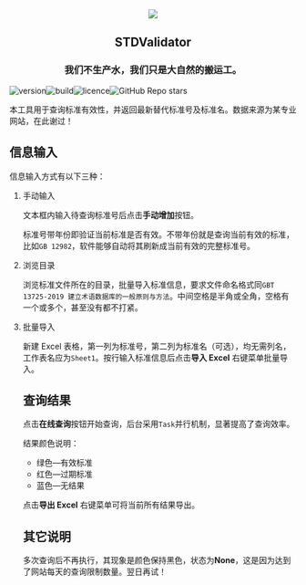 <div align="center"><img src="./STDValidator.ico" /></div>

<div align="center">
    <h2 >STDValidator</h2>
    <h3>我们不生产水，我们只是大自然的搬运工。</h3>
</div>


![version](https://img.shields.io/badge/STDValidator-v1.1.1-orange)![build](https://img.shields.io/badge/build-passing-orange)![licence](https://img.shields.io/badge/Licence-MIT-orange)![GitHub Repo stars](https://img.shields.io/github/stars/3roman/stdvalidator)

本工具用于查询标准有效性，并返回最新替代标准号及标准名。数据来源为某专业网站，在此谢过！

## 信息输入

信息输入方式有以下三种：

1. 手动输入

   文本框内输入待查询标准号后点击**手动增加**按钮。

   标准号带年份即验证当前标准是否有效。不带年份就是查询当前有效的标准，比如`GB 12982`，软件能够自动将其刷新成当前有效的完整标准号。

2. 浏览目录

   浏览标准文件所在的目录，批量导入标准信息，要求文件命名格式同`GBT 13725-2019 建立术语数据库的一般原则与方法`。中间空格是半角或全角，空格有一个或多个，甚至没有都不打紧。

3. 批量导入

   新建 Excel 表格，第一列为标准号，第二列为标准名（可选），均无需列名，工作表名应为`Sheet1`。按行输入标准信息后点击**导入 Excel** 右键菜单批量导入。

   ## 查询结果

   点击**在线查询**按钮开始查询，后台采用`Task`并行机制，显著提高了查询效率。

   结果颜色说明：

   - 绿色—有效标准
   - 红色—过期标准
   - 蓝色—无结果

   点击**导出 Excel** 右键菜单可将当前所有结果导出。

   ## 其它说明

   多次查询后不再执行，其现象是颜色保持黑色，状态为**None**，这是因为达到了网站每天的查询限制数量。翌日再试！
